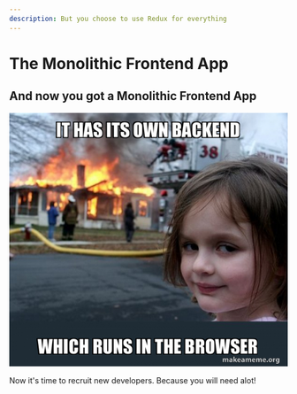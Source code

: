 ```yaml
---
description: But you choose to use Redux for everything
---
```


# The Monolithic Frontend App

##                       And now you got a Monolithic Frontend App

![](.gitbook/assets/it-has-its-453813c190.jpg)

Now it's time to recruit new developers. Because you will need alot!

